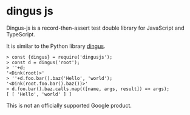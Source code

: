 # dingus js

Dingus-js is a record-then-assert test double library for JavaScript and
TypeScript.

It is similar to the Python library [dingus](https://github.com/garybernhardt/dingus).

```node
> const {dingus} = require('dingusjs');
> const d = dingus('root');
> ''+d;
'<Dink(root)>'
> ''+d.foo.bar().baz('Hello', 'world');
'<Dink(root.foo.bar().baz())>'
> d.foo.bar().baz.calls.map(([name, args, result]) => args);
[ [ 'Hello', 'world' ] ]
```

This is not an officially supported Google product.
